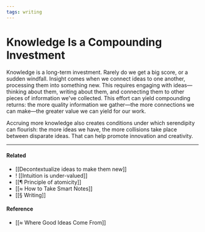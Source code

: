 ```yaml
---
tags: writing
---
```


# Knowledge Is a Compounding Investment

Knowledge is a long-term investment. Rarely do we get a big score, or a sudden windfall. Insight comes when we connect ideas to one another, processing them into something new. This requires engaging with ideas—thinking about them, writing about them, and connecting them to other pieces of information we've collected. This effort can yield compounding returns: the more quality information we gather—the more connections we can make—the greater value we can yield for our work.

Accruing more knowledge also creates conditions under which serendipity can flourish: the more ideas we have, the more collisions take place between disparate ideas. That can help promote innovation and creativity.

---

#### Related

- [[Decontextualize ideas to make them new]]
- ! [[Intuition is under-valued]]
- [[¶ Principle of atomicity]]
- [[≈ How to Take Smart Notes]]
- [[§ Writing]]

#### Reference

- [[≈ Where Good Ideas Come From]]